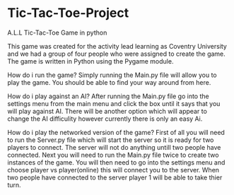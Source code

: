 # Tic-Tac-Toe-Project
A.L.L Tic-Tac-Toe Game in python

This game was created for the activity lead learning as Coventry University and we had a group of four people who were assigned to create
the game. The game is written in Python using the Pygame module.

How do i run the game?
Simply running the Main.py file will allow you to play the game. You should be able to find your way around from here.

How do i play against an AI?
After running the Main.py file go into the settings menu from the main menu and click the box until it says that you will play against AI.
There will be another option which will appear to change the AI difficulity however currently there is only an easy Ai.

How do i play the networked version of the game?
First of all you will need to run the Server.py file which will start the server so it is ready for two players to connect. The server 
will not do anything untill two people have connected. 
Next you will need to run the Main.py file twice to create two instances of the game.
You will then need to go into the settings menu and choose player vs player(online) this will connect you to the server.
When two people have connected to the server player 1 will be able to take thier turn. 
